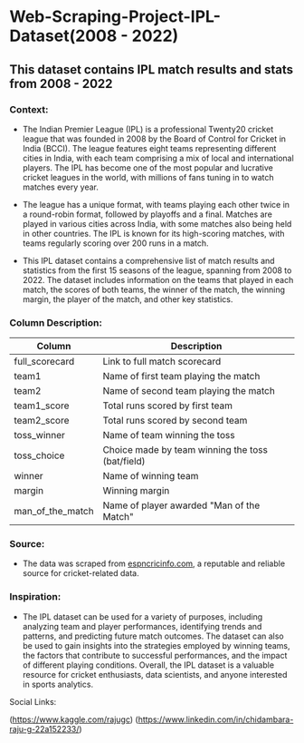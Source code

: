 # Web-Scraping-Project-IPL-Dataset(2008 - 2022)

## This dataset contains IPL match results and stats from 2008 - 2022

### Context:
- The Indian Premier League (IPL) is a professional Twenty20 cricket league that was founded in 2008 by the Board of Control for Cricket in India (BCCI). The league features eight teams representing different cities in India, with each team comprising a mix of local and international players. The IPL has become one of the most popular and lucrative cricket leagues in the world, with millions of fans tuning in to watch matches every year.

- The league has a unique format, with teams playing each other twice in a round-robin format, followed by playoffs and a final. Matches are played in various cities across India, with some matches also being held in other countries. The IPL is known for its high-scoring matches, with teams regularly scoring over 200 runs in a match.

- This IPL dataset contains a comprehensive list of match results and statistics from the first 15 seasons of the league, spanning from 2008 to 2022. The dataset includes information on the teams that played in each match, the scores of both teams, the winner of the match, the winning margin, the player of the match, and other key statistics. 

### Column Description:
| Column | Description|
| --- | --- |
| full_scorecard |  Link to full match scorecard|
| team1 | Name of first team playing the match  |
|team2  | Name of second team playing the match |
| team1_score | Total runs scored by first team |
| team2_score | Total runs scored by second team |
| toss_winner | Name of team winning the toss |
| toss_choice | Choice made by team winning the toss (bat/field) |
| winner | Name of winning team |
| margin | Winning margin |
| man_of_the_match | Name of player awarded "Man of the Match" |

### Source:
- The data was scraped from [espncricinfo.com](espncricinfo.com), a reputable and reliable source for cricket-related data.

### Inspiration:
- The IPL dataset can be used for a variety of purposes, including analyzing team and player performances, identifying trends and patterns, and predicting future match outcomes. The dataset can also be used to gain insights into the strategies employed by winning teams, the factors that contribute to successful performances, and the impact of different playing conditions. Overall, the IPL dataset is a valuable resource for cricket enthusiasts, data scientists, and anyone interested in sports analytics.

Social Links: 

<Kaggle>(https://www.kaggle.com/rajugc)
<Linkedin>(https://www.linkedin.com/in/chidambara-raju-g-22a152233/)
